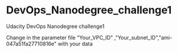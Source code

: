 # DevOps_Nanodegree_challenge1
Udacity DevOps Nanodegree challenge1


Change in the parameter file "Your_VPC_ID" ,"Your_subnet_ID","ami-047a51fa27710816e" with your data
